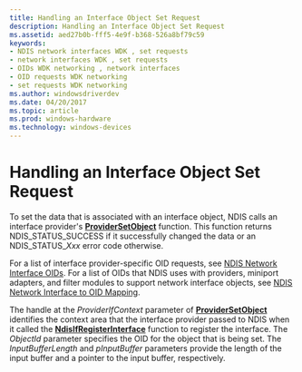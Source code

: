 ```yaml
---
title: Handling an Interface Object Set Request
description: Handling an Interface Object Set Request
ms.assetid: aed27b0b-fff5-4e9f-b368-526a8bf79c59
keywords:
- NDIS network interfaces WDK , set requests
- network interfaces WDK , set requests
- OIDs WDK networking , network interfaces
- OID requests WDK networking
- set requests WDK networking
ms.author: windowsdriverdev
ms.date: 04/20/2017
ms.topic: article
ms.prod: windows-hardware
ms.technology: windows-devices
---
```


# Handling an Interface Object Set Request


To set the data that is associated with an interface object, NDIS calls an interface provider's [**ProviderSetObject**](https://msdn.microsoft.com/library/windows/hardware/ff570403) function. This function returns NDIS\_STATUS\_SUCCESS if it successfully changed the data or an NDIS\_STATUS\_*Xxx* error code otherwise.

For a list of interface provider-specific OID requests, see [NDIS Network Interface OIDs](https://msdn.microsoft.com/library/windows/hardware/ff566545). For a list of OIDs that NDIS uses with providers, miniport adapters, and filter modules to support network interface objects, see [NDIS Network Interface to OID Mapping](mapping-of-ndis-network-interfaces-to-ndis-oids.md).

The handle at the *ProviderIfContext* parameter of [**ProviderSetObject**](https://msdn.microsoft.com/library/windows/hardware/ff570403) identifies the context area that the interface provider passed to NDIS when it called the [**NdisIfRegisterInterface**](https://msdn.microsoft.com/library/windows/hardware/ff562715) function to register the interface. The *ObjectId* parameter specifies the OID for the object that is being set. The *InputBufferLength* and *pInputBuffer* parameters provide the length of the input buffer and a pointer to the input buffer, respectively.

 

 





